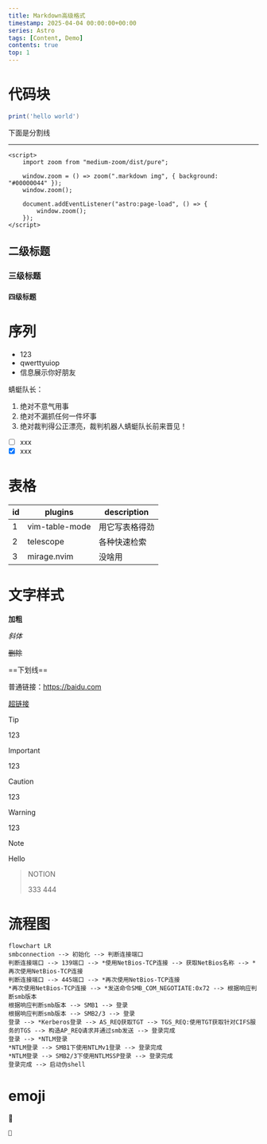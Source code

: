 ```yaml
---
title: Markdown高级格式
timestamp: 2025-04-04 00:00:00+00:00
series: Astro
tags: [Content, Demo]
contents: true
top: 1
---
```


# 代码块

```lua
print('hello world')
```

下面是分割线

---

```astro
<script>
	import zoom from "medium-zoom/dist/pure";

	window.zoom = () => zoom(".markdown img", { background: "#00000044" });
	window.zoom();

	document.addEventListener("astro:page-load", () => {
		window.zoom();
	});
</script>

```

## 二级标题

### 三级标题

#### 四级标题

# 序列

- 123
- qwerttyuiop
- 信息展示你好朋友

蜻蜓队长：
1. 绝对不意气用事
2. 绝对不漏抓任何一件坏事
3. 绝对裁判得公正漂亮，裁判机器人蜻蜓队长前来晋见！

- [ ] xxx
- [x] xxx

# 表格
| id | plugins        | description    |
|----|----------------|----------------|
| 1  | vim-table-mode | 用它写表格得劲 |
| 2  | telescope      | 各种快速检索   |
| 3  | mirage.nvim    | 没啥用         |


# 文字样式

**加粗**

*斜体*

~~删除~~

==下划线==

普通链接：https://baidu.com

[超链接](https://baidu.com)


> [!TIP]
> 
> 123

> [!IMPORTANT]
> 
> 123

> [!CAUTION]
> 
> 123

> [!WARNING]
> 
> 123

> [!NOTE]
> Hello

> NOTION
> 
> 333
> 444

# 流程图

```mermaid
flowchart LR
smbconnection --> 初始化 --> 判断连接端口
判断连接端口 --> 139端口 --> *使用NetBios-TCP连接 --> 获取NetBios名称 --> *再次使用NetBios-TCP连接 
判断连接端口 --> 445端口 --> *再次使用NetBios-TCP连接 
*再次使用NetBios-TCP连接 --> *发送命令SMB_COM_NEGOTIATE:0x72 --> 根据响应判断smb版本
根据响应判断smb版本 --> SMB1 --> 登录
根据响应判断smb版本 --> SMB2/3 --> 登录
登录 --> *Kerberos登录 --> AS_REQ获取TGT --> TGS_REQ:使用TGT获取针对CIFS服务的TGS --> 构造AP_REQ请求并通过smb发送 --> 登录完成
登录 --> *NTLM登录
*NTLM登录 --> SMB1下使用NTLMv1登录 --> 登录完成
*NTLM登录 --> SMB2/3下使用NTLMSSP登录 --> 登录完成
登录完成 --> 启动伪shell
```


# emoji
🎉

```text
🎉

```
